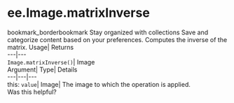  
#  ee.Image.matrixInverse 
bookmark_borderbookmark Stay organized with collections  Save and categorize content based on your preferences.
Computes the inverse of the matrix. 
Usage| Returns  
---|---  
`Image.matrixInverse()`| Image  
Argument| Type| Details  
---|---|---  
this: `value`| Image| The image to which the operation is applied.  
Was this helpful?
